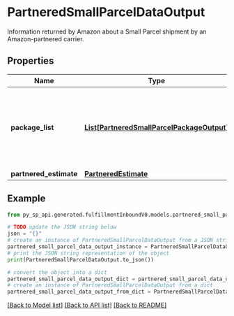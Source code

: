 # PartneredSmallParcelDataOutput

Information returned by Amazon about a Small Parcel shipment by an Amazon-partnered carrier.

## Properties

Name | Type | Description | Notes
------------ | ------------- | ------------- | -------------
**package_list** | [**List[PartneredSmallParcelPackageOutput]**](PartneredSmallParcelPackageOutput.md) | A list of packages, including shipping information from the Amazon-partnered carrier. | 
**partnered_estimate** | [**PartneredEstimate**](PartneredEstimate.md) |  | [optional] 

## Example

```python
from py_sp_api.generated.fulfillmentInboundV0.models.partnered_small_parcel_data_output import PartneredSmallParcelDataOutput

# TODO update the JSON string below
json = "{}"
# create an instance of PartneredSmallParcelDataOutput from a JSON string
partnered_small_parcel_data_output_instance = PartneredSmallParcelDataOutput.from_json(json)
# print the JSON string representation of the object
print(PartneredSmallParcelDataOutput.to_json())

# convert the object into a dict
partnered_small_parcel_data_output_dict = partnered_small_parcel_data_output_instance.to_dict()
# create an instance of PartneredSmallParcelDataOutput from a dict
partnered_small_parcel_data_output_from_dict = PartneredSmallParcelDataOutput.from_dict(partnered_small_parcel_data_output_dict)
```
[[Back to Model list]](../README.md#documentation-for-models) [[Back to API list]](../README.md#documentation-for-api-endpoints) [[Back to README]](../README.md)


